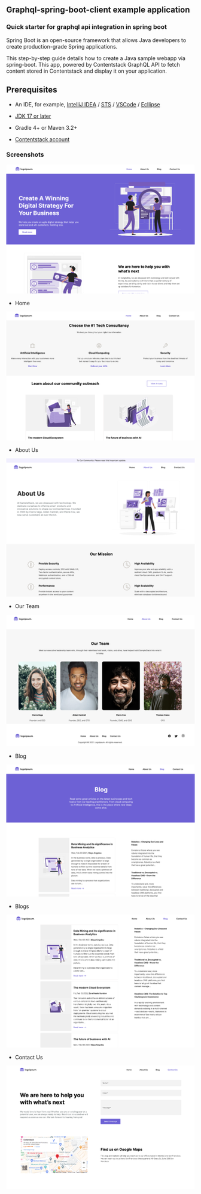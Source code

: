 ## Graphql-spring-boot-client example application

### Quick starter for graphql api integration in spring boot


Spring Boot is an open-source framework that allows Java developers to create production-grade Spring applications.

This step-by-step guide details how to create a Java sample webapp via spring-boot. This app, powered by Contentstack GraphQL API to fetch content stored in Contentstack and display it on your application.

## Prerequisites

-   An IDE, for example, [IntelliJ IDEA](https://www.jetbrains.com/idea/download/) / [STS](https://spring.io/tools) / [VSCode](https://code.visualstudio.com/download) / [Ecllipse](https://www.eclipse.org/downloads/)

-   [JDK 17 or later](https://www.oracle.com/in/java/technologies/downloads/#java17)

-   Gradle 4+ or Maven 3.2+

-   [Contentstack account](https://www.contentstack.com/login/)





### Screenshots

![image info](assets/one.png)

- Home

![image info](assets/two.png)

- About Us

![image info](assets/three.png)

- Our Team

![image info](assets/four.png)

- Blog

![image info](assets/five.png)

- Blogs

![image info](assets/six.png)

- Contact Us

![image info](assets/seven.png)

